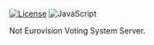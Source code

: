 [![License](https://img.shields.io/github/license/ctrlaltdev/euroservervision.svg?style=for-the-badge)](https:github.com/ctrlaltdev/euroservervision/blob/master/LICENSE)
![JavaScript](https://img.shields.io/badge/_-JS-F0DB4F.svg?style=for-the-badge)

Not Eurovision Voting System Server.
